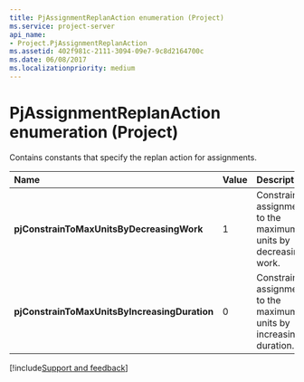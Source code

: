```yaml
---
title: PjAssignmentReplanAction enumeration (Project)
ms.service: project-server
api_name:
- Project.PjAssignmentReplanAction
ms.assetid: 402f981c-2111-3094-09e7-9c8d2164700c
ms.date: 06/08/2017
ms.localizationpriority: medium
---
```



# PjAssignmentReplanAction enumeration (Project)

Contains constants that specify the replan action for assignments.



|Name|Value|Description|
|:-----|:-----|:-----|
|**pjConstrainToMaxUnitsByDecreasingWork**|1|Constrain assignments to the maximum units by decreasing work.|
|**pjConstrainToMaxUnitsByIncreasingDuration**|0|Constrain assignments to the maximum units by increasing duration.|

[!include[Support and feedback](~/includes/feedback-boilerplate.md)]